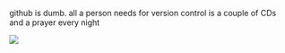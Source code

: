 github is dumb. all a person needs for version control is a couple of CDs and a prayer every night

<a href="https://pikidiary.lol/">
    <img src="https://pikidiary.lol/button-light.png">
</a>
